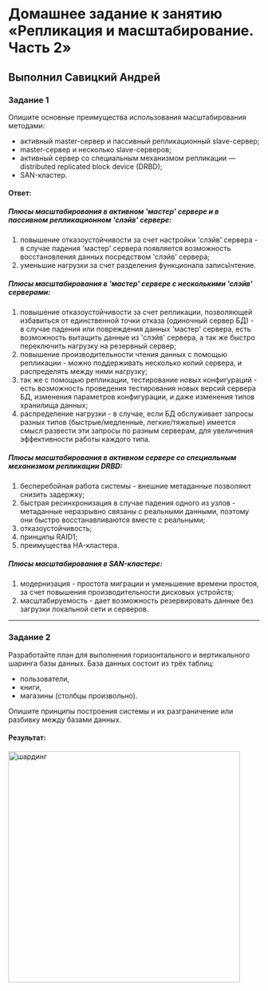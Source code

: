 # Домашнее задание к занятию «Репликация и масштабирование. Часть 2»

## Выполнил Савицкий Андрей

### Задание 1

Опишите основные преимущества использования масштабирования методами:

- активный master-сервер и пассивный репликационный slave-сервер; 
- master-сервер и несколько slave-серверов;
- активный сервер со специальным механизмом репликации — distributed replicated block device (DRBD);
- SAN-кластер.

#### Ответ:
##### Плюсы масштабирования в активном 'мастер' сервере и в пассивном репликационном 'слэйв' сервере:
 1) повышение отказоустойчивости за счет настройки 'слэйв' сервера - в случае падения 'мастер' сервера появляется возможность восстановления данных посредством 'слэйв' сервера;
 2) уменьшие нагрузки за счет разделения функционала запись\чтение.
##### Плюсы масштабирования в 'мастер' сервере с несколькими 'слэйв' серверами:
 1) повышение отказоустойчивости за счет репликации, позволяющей избавиться от единственной точки отказа (одиночный сервер БД) - в случае падения или повреждения данных 'мастер' сервера, есть возможность вытащить данные из 'слэйв' сервера, а так же быстро переключить нагрузку на резервный сервер;
 2) повышение производительности чтения данных с помощью репликации - можно поддерживать несколько копий сервера, и распределять между ними нагрузку;
 3) так же с помощью репликации, тестирование новых конфигураций - есть возможность проведения тестирования новых версий сервера БД, изменения параметров конфигурации, и даже изменения типов хранилища данных;
 4) распределение нагрузки - в случае, если БД обслуживает запросы разных типов (быстрые/медленные, легкие/тяжелые) имеется смысл развести эти запросы по разным серверам, для увеличения эффективности работы каждого типа.
##### Плюсы масштабирования в активном сервере со специальным механизмом репликации DRBD:
1) бесперебойная работа системы - внешние метаданные позволяют снизить задержку;
2) быстрая ресинхронизация в случае падения одного из узлов - метаданные неразрывно связаны с реальными данными, поэтому они быстро восстанавливаются вместе с реальными;
3) отказоустойчивость;
4) принципы RAID1;
5) преимущества HA-кластера.
##### Плюсы масштабирования в SAN-кластере:
1) модернизация - простота миграции и уменьшение времени простоя, за счет повышения производительности дисковых устройств;
2) масштабируемость - дает возможность резервировать данные без загрузки локальной сети и серверов.

---

### Задание 2


Разработайте план для выполнения горизонтального и вертикального шаринга базы данных. База данных состоит из трёх таблиц: 

- пользователи, 
- книги, 
- магазины (столбцы произвольно). 

Опишите принципы построения системы и их разграничение или разбивку между базами данных.

#### Результат:
<img width="464" alt="шардинг" src="https://github.com/FoxySOTKA/SDBSQL-20/assets/141597247/ba507592-bac4-4dbd-adef-19b5770a910d">


